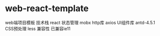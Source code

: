 # web-react-template
web端项目模板
技术栈  react 
状态管理 mobx 
http库 axios 
UI组件库 antd-4.5.1 
CSS预处理 less
兼容性 已兼容ie11
